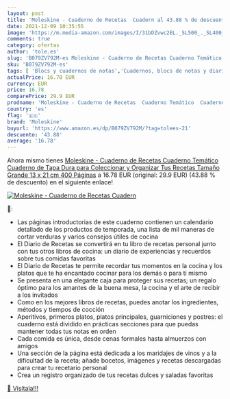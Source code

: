 ```yaml
---
layout: post
title: 'Moleskine - Cuaderno de Recetas  Cuadern al 43.88 % de descuento'
date: 2021-12-09 10:35:55
image: 'https://m.media-amazon.com/images/I/31bDZvwc2EL._SL500_._SL400_.jpg'
comments: true
category: ofertas
author: 'tole.es'
slug: 'B079ZV792M-es Moleskine - Cuaderno de Recetas Cuaderno Temático Cuaderno...'
sku: 'B079ZV792M-es'
tags: [ 'Blocs y cuadernos de notas','Cuadernos, blocs de notas y diarios','Oficina y papelería','Productos de papel para oficina','moleskine', ]
actualPrice: 16.78 EUR
currency: EUR
price: 16.78
comparePrice: 29.9 EUR
prodname: 'Moleskine - Cuaderno de Recetas  Cuaderno Temático  Cuaderno de Tapa Dura para Coleccionar y Organizar Tus Recetas  Tamaño Grande 13 x 21 cm  400 Páginas'
country: 'es'
flag: '🇪🇸'
brand: 'Moleskine'
buyurl: 'https://www.amazon.es/dp/B079ZV792M/?tag=tolees-21'
descuento: '43.88'
average: '16.78'
---
```


Ahora mismo tienes [Moleskine - Cuaderno de Recetas  Cuaderno Temático  Cuaderno de Tapa Dura para Coleccionar y Organizar Tus Recetas  Tamaño Grande 13 x 21 cm  400 Páginas](https://www.amazon.es/dp/B079ZV792M/?tag=tolees-21) a 16.78 EUR (original: 29.9 EUR) (43.88 %  de descuento) en el siguiente enlace!

[![Moleskine - Cuaderno de Recetas  Cuadern](https://m.media-amazon.com/images/I/31bDZvwc2EL._SL500_._SL400_.jpg)](https://www.amazon.es/dp/B079ZV792M/?tag=tolees-21)

🔎:

- Las páginas introductorias de este cuaderno contienen un calendario detallado de los productos de temporada, una lista de mil maneras de cortar verduras y varios consejos útiles de cocina
- El Diario de Recetas se convertirá en tu libro de recetas personal junto con tus otros libros de cocina: un diario de experiencias y recuerdos sobre tus comidas favoritas
- El Diario de Recetas te permite recordar tus momentos en la cocina y los platos que te ha encantado cocinar para los demás o para ti mismo
- Se presenta en una elegante caja para proteger sus recetas; un regalo óptimo para los amantes de la buena mesa, la cocina y el arte de recibir a los invitados
- Como en los mejores libros de recetas, puedes anotar los ingredientes, métodos y tiempos de cocción
- Aperitivos, primeros platos, platos principales, guarniciones y postres: el cuaderno está dividido en prácticas secciones para que puedas mantener todas tus notas en orden
- Cada comida es única, desde cenas formales hasta almuerzos con amigos
- Una sección de la página está dedicada a los maridajes de vinos y a la dificultad de la receta; añade bocetos, imágenes y recetas descargadas para crear tu recetario personal
- Crea un registro organizado de tus recetas dulces y saladas favoritas

[🛒 Visítala!!!](https://www.amazon.es/dp/B079ZV792M/?tag=tolees-21)
